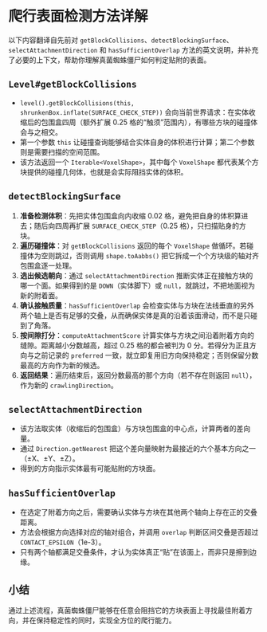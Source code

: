 # 爬行表面检测方法详解

以下内容翻译自先前对 `getBlockCollisions`、`detectBlockingSurface`、`selectAttachmentDirection` 和 `hasSufficientOverlap` 方法的英文说明，并补充了必要的上下文，帮助你理解真菌蜘蛛僵尸如何判定贴附的表面。

## `Level#getBlockCollisions`
- `level().getBlockCollisions(this, shrunkenBox.inflate(SURFACE_CHECK_STEP))` 会向当前世界请求：在实体收缩后的包围盒四周（额外扩展 0.25 格的“触须”范围内），有哪些方块的碰撞体会与之相交。
- 第一个参数 `this` 让碰撞查询能够结合实体自身的体积进行计算；第二个参数则是需要扫描的空间范围。
- 该方法返回一个 `Iterable<VoxelShape>`，其中每个 `VoxelShape` 都代表某个方块提供的碰撞几何体，也就是会实际阻挡实体的体积。

## `detectBlockingSurface`
1. **准备检测体积**：先把实体包围盒向内收缩 0.02 格，避免把自身的体积算进去；随后向四周再扩展 `SURFACE_CHECK_STEP`（0.25 格），只扫描贴身的方块。
2. **遍历碰撞体**：对 `getBlockCollisions` 返回的每个 `VoxelShape` 做循环。若碰撞体为空则跳过，否则调用 `shape.toAabbs()` 把它拆成一个个方块级的轴对齐包围盒逐一处理。
3. **选出候选朝向**：通过 `selectAttachmentDirection` 推断实体正在接触方块的哪一个面。如果得到的是 `DOWN`（实体脚下）或 `null`，就跳过，不把地面视为新的附着面。
4. **确认接触质量**：`hasSufficientOverlap` 会检查实体与方块在法线垂直的另外两个轴上是否有足够的交叠，从而确保实体是真的沿着该面滑动，而不是只碰到了角落。
5. **按间隙打分**：`computeAttachmentScore` 计算实体与方块之间沿着附着方向的缝隙。距离越小分数越高，超过 0.25 格的都会被判为 0 分。若得分为正且方向与之前记录的 `preferred` 一致，就立即复用旧方向保持稳定；否则保留分数最高的方向作为新的候选。
6. **返回结果**：遍历结束后，返回分数最高的那个方向（若不存在则返回 `null`），作为新的 `crawlingDirection`。

## `selectAttachmentDirection`
- 该方法取实体（收缩后的包围盒）与方块包围盒的中心点，计算两者的差向量。
- 通过 `Direction.getNearest` 把这个差向量映射为最接近的六个基本方向之一（±X、±Y、±Z）。
- 得到的方向指示实体最有可能贴附的方块面。

## `hasSufficientOverlap`
- 在选定了附着方向之后，需要确认实体与方块在其他两个轴向上存在正的交叠距离。
- 方法会根据方向选择对应的轴对组合，并调用 `overlap` 判断区间交叠是否超过 `CONTACT_EPSILON`（1e-3）。
- 只有两个轴都满足交叠条件，才认为实体真正“贴”在该面上，而非只是擦到边缘。

## 小结
通过上述流程，真菌蜘蛛僵尸能够在任意会阻挡它的方块表面上寻找最佳附着方向，并在保持稳定性的同时，实现全方位的爬行能力。
